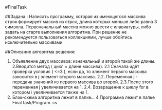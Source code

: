 #FinalTask

##Задача :
Написать программу, которая из имеющегося массива строк формирует массив из строк, длина которых меньше либо равна 3 символа. Первоначальный массив можно ввести с клавиатуры, либо задать на старте выполнения алгоритма. При решение не рекомендуется пользоваться коллекциями, лучше обойтись исключительно массивами

##Описание алгоритма решения:

1. Объявление двух массивов: изначальный и второй такой же длины.
2.Вводится метод ( цикл = длине массива). 2.1 Сначала идёт проверка условия ( <=3 ), если да, то элемент первого массива заносится в j элемент второго массива. 2.2. Переменная j - передача значений из первого массива во второй. 2.3.После этого переменная j увеличивается на 1. 2.4. Возвращение к циклу for в котором i увеличивается также на 1.
3. Блок-схема алгоритма лежит в папке...
4.Программа лежит в папке Final task/Program. cs